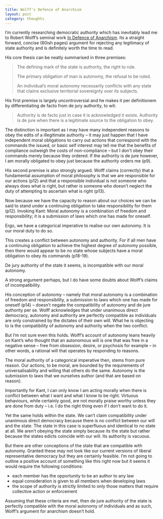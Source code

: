 ```yaml
---
title: Wolff's Defence of Anarchism
layout: post
category: thoughts
---
```


I’m currently researching democratic authority which has inevitably lead me to Robert Wolff’s seminal work [In Defence of Anarchism][google]. Its a straight forward, concise (80ish pages) argument for rejecting any legitimacy of state authority and is definitely worth the time to read.

His core thesis can be neatly summarised in three premises:

> The defining mark of the state is authority, the right to rule.
> 
> The primary obligation of man is autonomy, the refusal to be ruled.
> 
> An individual’s moral autonomy necessarily conflicts with any state that claims exclusive territorial sovereignty over its subjects.

His first premise is largely uncontroversial and he makes it per definitionem by differentiating de facto from de jury authority, to wit:

> Authority is de facto just in case it is acknowledged it exists.  Authority is de jure when there is a legitimate source to the obligation to obey.

The distinction is important as I may have many independent reasons to obey the edits of a illegitimate authority – it may just happen that I have independent moral obligations to carry out actions that correspond with the commands the issued, or basic self interest may tell me that the benefits of compliance outweigh the costs of non-compliance – but I don’t obey their commands merely because they ordered. If the authority is de jure however, I am morally obligated to obey just because the authority orders me (p9).

His second premise is also strongly argued. Wolff claims (correctly) that a fundamental assumption of moral philosophy is that we are responsible for our actions (p12) and that a responsible individual is not someone who always does what is right, but rather is someone who doesn’t neglect the duty of attempting to ascertain what is right (p13).

Now because we have the capacity to reason about our choices we can be said to stand under a continuing obligation to take responsibility for them (p12). Invoking Kant: Moral autonomy is a combination of freedom and responsibility; it is a submission of laws which one has made for oneself.

Ergo, we have a categorical imperative to realise our own autonomy. It is our moral duty to do so.

This creates a conflict between autonomy and authority. For if all men have a continuing obligation to achieve the highest degree of autonomy possible, then there would appear to be no state whose subjects have a moral obligation to obey its commands (p18-19).

De jury authority of the state it seems, is incompatible with our moral autonomy.

A strong argument perhaps, but I do have some doubts about Wolff’s claims of incompatibility.

His conception of autonomy – namely that moral autonomy is a combination of freedom and responsibility, a submission to laws which one has made for oneself (p14) – doesn’t negate the compatibility of autonomy and de jure authority per se. Wolff acknowledges that under unanimous direct democracy, autonomy and authority are perfectly compatible as individuals are only constrained by the dictates of their own will. What he is objecting to is the compatibility of autonomy and authority when the two conflict.

But I’m not sure even this holds. Wolff’s account of autonomy leans heavily on Kant’s who thought that an autonomous will is one that was free in a negative sense – free from obsession, desire, or psychosis for example – in other words, a rational will that operates by responding to reasons.

The moral authority of a categorical imperative then, stems from pure reason. Our actions, to be moral, are bounded by the requirements of universalisability and willing that others do the same. Autonomy is the submission to laws that we ourselves author (and that are based on reason).

Importantly for Kant, I can only know I am acting morally when there is conflict between what I want and what I know to be right. Virtuous behaviours, while certainly good, are not morally praise worthy unless they are done from duty – i.e. I do the right thing even if I don’t want to do it.

Yet the same holds within the state. We can’t claim compatibility under unanimous direct democracy because there is no conflict between our will and the state. The state in this case is superfluous and identical to no state at all. We aren’t obeying the state simply because its the state but rather because the states edicts coincide with our will. Its authority is vacuous.

But there are other conceptions of the state that are compatible with autonomy. Granted these may not look like our current versions of liberal representative democracy but they are certainly feasible. I’m not going to outline a positive account of something like this right now but it seems it would require the following conditions:

- each member has the opportunity to be an author to any law
- equal consideration is given to all members when developing laws
- the scope of authority is strictly limited to only those matters that require collective action or enforcement

Assuming that these criteria are met, then de jure authority of the state is perfectly compatible with the moral autonomy of individuals and as such, Wolff’s argument for anarchism doesn’t hold.

[google]: http://books.google.com.au/books?hl=en&lr=&id=NFoL7_1cOpgC&oi=fnd&pg=PR7&dq=in+defence+of+anarchism&ots=4xsIAzFH-v&sig=NRpn71KYPC6_TnijXYkqsZM12t0#v=onepage&q=in%20defence%20of%20anarchism&f=false